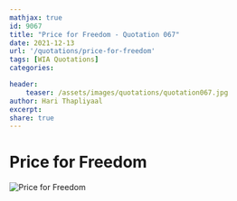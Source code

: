 ```yaml
---
mathjax: true
id: 9067
title: "Price for Freedom - Quotation 067"
date: 2021-12-13
url: '/quotations/price-for-freedom'
tags: [WIA Quotations] 
categories: 

header:
    teaser: /assets/images/quotations/quotation067.jpg
author: Hari Thapliyaal 
excerpt:
share: true 
---
```


# Price for Freedom

![Price for Freedom](/assets/images/quotations/quotation067.jpg)
